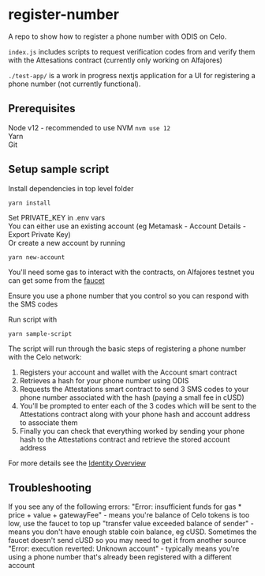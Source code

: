 # register-number

A repo to show how to register a phone number with ODIS on Celo.

`index.js` includes scripts to request verification codes from and verify them with the Attesations contract (currently only working on Alfajores)

`./test-app/` is a work in progress nextjs application for a UI for registering a phone number (not currently functional).

## Prerequisites

Node v12 - recommended to use NVM `nvm use 12`  
Yarn  
Git  

## Setup sample script

Install dependencies in top level folder
```
yarn install
```

Set PRIVATE_KEY in .env vars  
You can either use an existing account (eg Metamask - Account Details - Export Private Key)  
Or create a new account by running 
```
yarn new-account
```

You'll need some gas to interact with the contracts, on Alfajores testnet you can get some from the [faucet](https://celo.org/developers/faucet)

Ensure you use a phone number that you control so you can respond with the SMS codes

Run script with
```
yarn sample-script
```

The script will run through the basic steps of registering a phone number with the Celo network:
1. Registers your account and wallet with the Account smart contract
2. Retrieves a hash for your phone number using ODIS
3. Requests the Attestations smart contract to send 3 SMS codes to your phone number associated with the hash (paying a small fee in cUSD)
4. You'll be prompted to enter each of the 3 codes which will be sent to the Attestations contract along with your phone hash and account address to associate them
5. Finally you can check that everything worked by sending your phone hash to the Attestations contract and retrieve the stored account address


For more details see the [Identity Overview](https://docs.celo.org/protocol/identity#introduction-to-identity-on-celo)

## Troubleshooting

If you see any of the following errors:
"Error: insufficient funds for gas * price + value + gatewayFee" - means you're balance of Celo tokens is too low, use the faucet to top up
"transfer value exceeded balance of sender" - means you don't have enough stable coin balance, eg cUSD. Sometimes the faucet doesn't send cUSD so you may need to get it from another source
"Error: execution reverted: Unknown account" - typically means you're using a phone number that's already been registered with a different account
